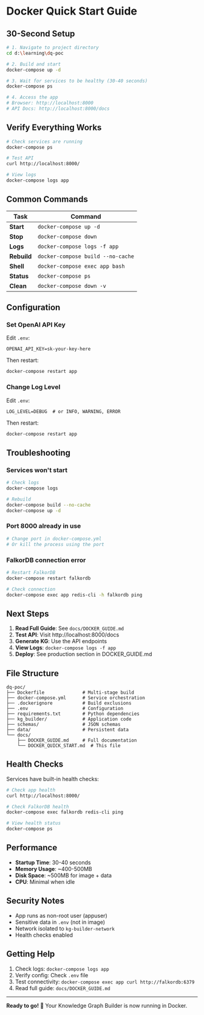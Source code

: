 # Docker Quick Start Guide

## 30-Second Setup

```bash
# 1. Navigate to project directory
cd d:\learning\dq-poc

# 2. Build and start
docker-compose up -d

# 3. Wait for services to be healthy (30-40 seconds)
docker-compose ps

# 4. Access the app
# Browser: http://localhost:8000
# API Docs: http://localhost:8000/docs
```

## Verify Everything Works

```bash
# Check services are running
docker-compose ps

# Test API
curl http://localhost:8000/

# View logs
docker-compose logs app
```

## Common Commands

| Task | Command |
|------|---------|
| **Start** | `docker-compose up -d` |
| **Stop** | `docker-compose down` |
| **Logs** | `docker-compose logs -f app` |
| **Rebuild** | `docker-compose build --no-cache` |
| **Shell** | `docker-compose exec app bash` |
| **Status** | `docker-compose ps` |
| **Clean** | `docker-compose down -v` |

## Configuration

### Set OpenAI API Key

Edit `.env`:
```env
OPENAI_API_KEY=sk-your-key-here
```

Then restart:
```bash
docker-compose restart app
```

### Change Log Level

Edit `.env`:
```env
LOG_LEVEL=DEBUG  # or INFO, WARNING, ERROR
```

Then restart:
```bash
docker-compose restart app
```

## Troubleshooting

### Services won't start
```bash
# Check logs
docker-compose logs

# Rebuild
docker-compose build --no-cache
docker-compose up -d
```

### Port 8000 already in use
```bash
# Change port in docker-compose.yml
# Or kill the process using the port
```

### FalkorDB connection error
```bash
# Restart FalkorDB
docker-compose restart falkordb

# Check connection
docker-compose exec app redis-cli -h falkordb ping
```

## Next Steps

1. **Read Full Guide**: See `docs/DOCKER_GUIDE.md`
2. **Test API**: Visit http://localhost:8000/docs
3. **Generate KG**: Use the API endpoints
4. **View Logs**: `docker-compose logs -f app`
5. **Deploy**: See production section in DOCKER_GUIDE.md

## File Structure

```
dq-poc/
├── Dockerfile              # Multi-stage build
├── docker-compose.yml      # Service orchestration
├── .dockerignore           # Build exclusions
├── .env                    # Configuration
├── requirements.txt        # Python dependencies
├── kg_builder/             # Application code
├── schemas/                # JSON schemas
├── data/                   # Persistent data
└── docs/
    ├── DOCKER_GUIDE.md     # Full documentation
    └── DOCKER_QUICK_START.md  # This file
```

## Health Checks

Services have built-in health checks:

```bash
# Check app health
curl http://localhost:8000/

# Check FalkorDB health
docker-compose exec falkordb redis-cli ping

# View health status
docker-compose ps
```

## Performance

- **Startup Time**: 30-40 seconds
- **Memory Usage**: ~400-500MB
- **Disk Space**: ~500MB for image + data
- **CPU**: Minimal when idle

## Security Notes

- App runs as non-root user (appuser)
- Sensitive data in `.env` (not in image)
- Network isolated to `kg-builder-network`
- Health checks enabled

## Getting Help

1. Check logs: `docker-compose logs app`
2. Verify config: Check `.env` file
3. Test connectivity: `docker-compose exec app curl http://falkordb:6379`
4. Read full guide: `docs/DOCKER_GUIDE.md`

---

**Ready to go!** 🚀 Your Knowledge Graph Builder is now running in Docker.

